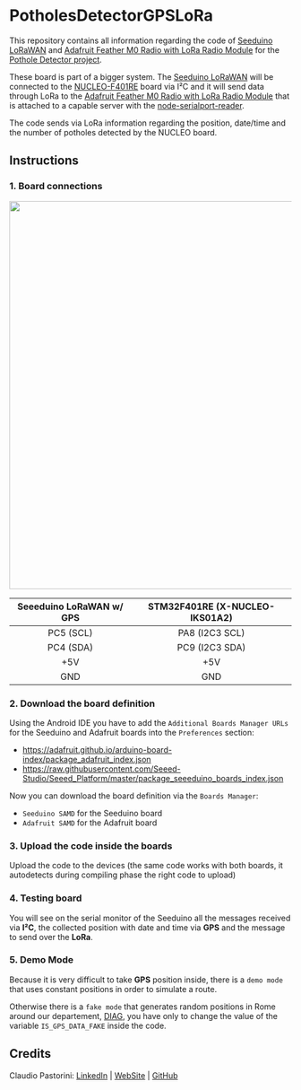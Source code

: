 # PotholesDetectorGPSLoRa

This repository contains all information regarding the code of [Seeduino LoRaWAN](https://www.seeedstudio.com/Seeeduino-LoRaWAN-p-2780.html) and [Adafruit Feather M0 Radio with LoRa Radio Module](https://www.adafruit.com/product/3178) for the [Pothole Detector project](https://github.com/onaralili/pothole-detector-project).

These board is part of a bigger system. The [Seeduino LoRaWAN](https://www.seeedstudio.com/Seeeduino-LoRaWAN-p-2780.html) will be connected to the [NUCLEO-F401RE](http://www.st.com/en/ecosystems/x-nucleo-iks01a2.html) board via I²C and it will send data through LoRa to the [Adafruit Feather M0 Radio with LoRa Radio Module](https://www.adafruit.com/product/3178) that is attached to a capable server with the [node-serialport-reader](https://github.com/onaralili/node-serialport-reader).

The code sends via LoRa information regarding the position, date/time and the number of potholes detected by the NUCLEO board.

## Instructions

### 1. Board connections

<center>

<img src="https://raw.githubusercontent.com/Mickyleitor/STM32F401RE-PotholeDetector/master/Docs/Board-connections.png" width="692">

| Seeeduino LoRaWAN w/ GPS | STM32F401RE (X-NUCLEO-IKS01A2) |
|           :---:          |          :---:                 |
|         PC5 (SCL)        |     PA8 (I2C3 SCL)             |
|         PC4 (SDA)        |     PC9  (I2C3 SDA)            |
|            +5V           |           +5V                  |
|            GND           |           GND                  |
  
</center>

### 2. Download the board definition
Using the Android IDE you have to add the `Additional Boards Manager URLs` for the Seeduino and Adafruit boards into the `Preferences` section: 

* https://adafruit.github.io/arduino-board-index/package_adafruit_index.json
* https://raw.githubusercontent.com/Seeed-Studio/Seeed_Platform/master/package_seeeduino_boards_index.json

Now you can download the board definition via the `Boards Manager`:

* `Seeduino SAMD` for the Seeduino board
* `Adafruit SAMD` for the Adafruit board

### 3. Upload the code inside the boards
Upload the code to the devices (the same code works with both boards, it autodetects during compiling phase the right code to upload)

### 4. Testing board
You will see on the serial monitor of the Seeduino all the messages received via **I²C**, the collected position with date and time via **GPS** and the message to send over the **LoRa**.

### 5. Demo Mode
Because it is very difficult to take **GPS** position inside, there is a `demo mode` that uses constant positions in order to simulate a route.

Otherwise there is a `fake mode` that generates random positions in Rome around our departement, [DIAG](https://www.dis.uniroma1.it/en), you have only to change the value of the variable `IS_GPS_DATA_FAKE` inside the code.

## Credits

Claudio Pastorini: [LinkedIn](https://www.linkedin.com/in/claudio-pastorini/) | [WebSite](https://claudiopastorini.github.io) | [GitHub](https://github.com/claudiopastorini)
